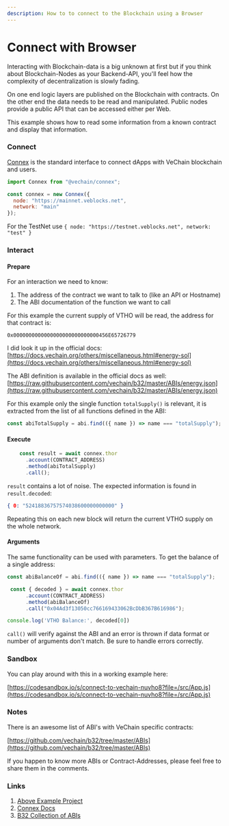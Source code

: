 ```yaml
---
description: How to to connect to the Blockchain using a Browser
---
```


# Connect with Browser

Interacting with Blockchain-data is a big unknown at first but if you think about Blockchain-Nodes as your Backend-API, you'll feel how the complexity of decentralization is slowly fading.

On one end logic layers are published on the Blockchain with contracts. On the other end the data needs to be read and manipulated. Public nodes provide a public API that can be accessed either per Web.

This example shows how to read some information from a known contract and display that information.

### Connect <a href="#user-content-connect" id="user-content-connect"></a>

[Connex](https://docs.vechain.org/connex/) is the standard interface to connect dApps with VeChain blockchain and users.

```javascript
import Connex from "@vechain/connex";

const connex = new Connex({
  node: "https://mainnet.veblocks.net",
  network: "main"
});
```

For the TestNet use `{ node: "https://testnet.veblocks.net", network: "test" }`

### Interact <a href="#user-content-interact" id="user-content-interact"></a>

#### Prepare <a href="#user-content-prepare" id="user-content-prepare"></a>

For an interaction we need to know:

1. The address of the contract we want to talk to (like an API or Hostname)
2. The ABI documentation of the function we want to call

For this example the current supply of VTHO will be read, the address for that contract is:

```
0x0000000000000000000000000000456E65726779
```

I did look it up in the official docs:\
[https://docs.vechain.org/others/miscellaneous.html#energy-sol](https://docs.vechain.org/others/miscellaneous.html#energy-sol)

The ABI definition is available in the official docs as well: [https://raw.githubusercontent.com/vechain/b32/master/ABIs/energy.json](https://raw.githubusercontent.com/vechain/b32/master/ABIs/energy.json)

For this example only the single function `totalSupply()` is relevant, it is extracted from the list of all functions defined in the ABI:

```javascript
const abiTotalSupply = abi.find(({ name }) => name === "totalSupply");
```

#### Execute <a href="#user-content-execute" id="user-content-execute"></a>

```javascript
    const result = await connex.thor
      .account(CONTRACT_ADDRESS)
      .method(abiTotalSupply)
      .call();
```

`result` contains a lot of noise. The expected information is found in `result.decoded`:

```json
{ 0: "52418836757574038600000000000" }
```

Repeating this on each new block will return the current VTHO supply on the whole network.

#### Arguments <a href="#user-content-arguments" id="user-content-arguments"></a>

The same functionality can be used with parameters. To get the balance of a single address:

```javascript
const abiBalanceOf = abi.find(({ name }) => name === "totalSupply");

 const { decoded } = await connex.thor
      .account(CONTRACT_ADDRESS)
      .method(abiBalanceOf)
      .call("0x04Ad3f13050cc766169433062BcDbB367B616986");

console.log('VTHO Balance:', decoded[0])
```

`call()` will verify against the ABI and an error is thrown if data format or number of arguments don't match. Be sure to handle errors correctly.

### Sandbox <a href="#user-content-sandbox" id="user-content-sandbox"></a>

You can play around with this in a working example here:

[https://codesandbox.io/s/connect-to-vechain-nuvho8?file=/src/App.js](https://codesandbox.io/s/connect-to-vechain-nuvho8?file=/src/App.js)

### Notes <a href="#user-content-notes" id="user-content-notes"></a>

There is an awesome list of ABI's with VeChain specific contracts:

[https://github.com/vechain/b32/tree/master/ABIs](https://github.com/vechain/b32/tree/master/ABIs)

If you happen to know more ABIs or Contract-Addresses, please feel free to share them in the comments.

### Links <a href="#user-content-links" id="user-content-links"></a>

1. [Above Example Project](https://codesandbox.io/s/connect-to-vechain-nuvho8?file=/src/App.js)
2. [Connex Docs](https://docs.vechain.org/connex/)
3. [B32 Collection of ABIs](https://github.com/vechain/b32/tree/master/ABIs)
